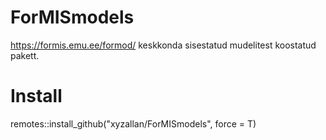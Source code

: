 # ForMISmodels
https://formis.emu.ee/formod/ keskkonda sisestatud mudelitest koostatud pakett.

# Install
remotes::install_github("xyzallan/ForMISmodels", force = T)
